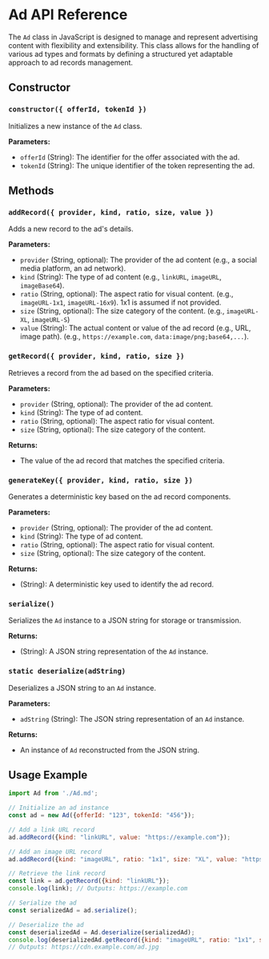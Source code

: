 # Ad API Reference

The `Ad` class in JavaScript is designed to manage and represent advertising content with flexibility and extensibility. This class allows for the handling of various ad types and formats by defining a structured yet adaptable approach to ad records management.

## Constructor

### `constructor({ offerId, tokenId })`

Initializes a new instance of the `Ad` class.

**Parameters:**

- `offerId` (String): The identifier for the offer associated with the ad.
- `tokenId` (String): The unique identifier of the token representing the ad.

## Methods

### `addRecord({ provider, kind, ratio, size, value })`

Adds a new record to the ad's details.

**Parameters:**

- `provider` (String, optional): The provider of the ad content (e.g., a social media platform, an ad network).
- `kind` (String): The type of ad content (e.g., `linkURL`, `imageURL`, `imageBase64`).
- `ratio` (String, optional): The aspect ratio for visual content. (e.g., `imageURL-1x1`, `imageURL-16x9`). 1x1 is assumed if not provided.
- `size` (String, optional): The size category of the content. (e.g., `imageURL-XL`, `imageURL-S`)
- `value` (String): The actual content or value of the ad record (e.g., URL, image path). (e.g., `https://example.com`, `data:image/png;base64,...`).

### `getRecord({ provider, kind, ratio, size })`

Retrieves a record from the ad based on the specified criteria.

**Parameters:**

- `provider` (String, optional): The provider of the ad content.
- `kind` (String): The type of ad content.
- `ratio` (String, optional): The aspect ratio for visual content.
- `size` (String, optional): The size category of the content.

**Returns:**

- The value of the ad record that matches the specified criteria.

### `generateKey({ provider, kind, ratio, size })`

Generates a deterministic key based on the ad record components.

**Parameters:**

- `provider` (String, optional): The provider of the ad content.
- `kind` (String): The type of ad content.
- `ratio` (String, optional): The aspect ratio for visual content.
- `size` (String, optional): The size category of the content.

**Returns:**

- (String): A deterministic key used to identify the ad record.

### `serialize()`

Serializes the `Ad` instance to a JSON string for storage or transmission.

**Returns:**

- (String): A JSON string representation of the `Ad` instance.

### `static deserialize(adString)`

Deserializes a JSON string to an `Ad` instance.

**Parameters:**

- `adString` (String): The JSON string representation of an `Ad` instance.

**Returns:**

- An instance of `Ad` reconstructed from the JSON string.

## Usage Example

```javascript
import Ad from './Ad.md';

// Initialize an ad instance
const ad = new Ad({offerId: "123", tokenId: "456"});

// Add a link URL record
ad.addRecord({kind: "linkURL", value: "https://example.com"});

// Add an image URL record
ad.addRecord({kind: "imageURL", ratio: "1x1", size: "XL", value: "https://cdn.example.com/ad.jpg"});

// Retrieve the link record
const link = ad.getRecord({kind: "linkURL"});
console.log(link); // Outputs: https://example.com

// Serialize the ad
const serializedAd = ad.serialize();

// Deserialize the ad
const deserializedAd = Ad.deserialize(serializedAd);
console.log(deserializedAd.getRecord({kind: "imageURL", ratio: "1x1", size: "XL"}));
// Outputs: https://cdn.example.com/ad.jpg
```
